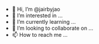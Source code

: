 - 👋 Hi, I’m @jairbyjao
- 👀 I’m interested in ...
- 🌱 I’m currently learning ...
- 💞️ I’m looking to collaborate on ...
- 📫 How to reach me ...

<!---
jairbyjao/jairbyjao is a ✨ special ✨ repository because its `README.md` (this file) appears on your GitHub profile.
You can click the Preview link to take a look at your changes.

👀 I’m interested in  canva
